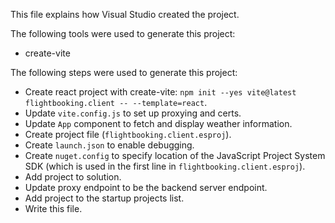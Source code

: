 This file explains how Visual Studio created the project.

The following tools were used to generate this project:
- create-vite

The following steps were used to generate this project:
- Create react project with create-vite: `npm init --yes vite@latest flightbooking.client -- --template=react`.
- Update `vite.config.js` to set up proxying and certs.
- Update `App` component to fetch and display weather information.
- Create project file (`flightbooking.client.esproj`).
- Create `launch.json` to enable debugging.
- Create `nuget.config` to specify location of the JavaScript Project System SDK (which is used in the first line in `flightbooking.client.esproj`).
- Add project to solution.
- Update proxy endpoint to be the backend server endpoint.
- Add project to the startup projects list.
- Write this file.
